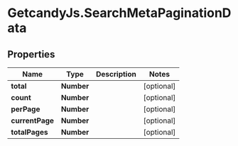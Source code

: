 # GetcandyJs.SearchMetaPaginationData

## Properties

Name | Type | Description | Notes
------------ | ------------- | ------------- | -------------
**total** | **Number** |  | [optional] 
**count** | **Number** |  | [optional] 
**perPage** | **Number** |  | [optional] 
**currentPage** | **Number** |  | [optional] 
**totalPages** | **Number** |  | [optional] 


